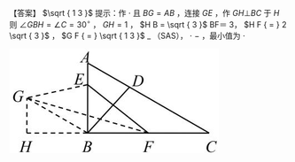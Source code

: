 【答案】 $\sqrt { 1 3 }$ 提示：作 $\cdot$ 且 $B G { = } A B$ ，连接 $G E$ ，作 $G H \bot B C$ 于 $H$ 则 $\angle G B H = \angle C = 3 0 ^ { \circ }$ ， $G H { = } 1$ ， $H B = \sqrt { 3 }$ BF＝ 3， $H F { = } 2 \sqrt { 3 }$ ， $G F { = } \sqrt { 1 3 }$ $\_$ （SAS）， $\cdot$ $-$ ，最小值为 $\cdot$

![](<../../qs_image_DB/专题2-6__逆等线之乾坤大挪移（解析版）/fcc7240d108ccb02908c0386c6202ebe48a25e698caf25d9cdf582a70b51d650.jpg>)
